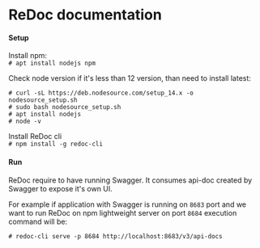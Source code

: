 # ReDoc documentation

#### Setup

Install npm: <br/>
`# apt install nodejs npm`

Check node version if it's less than 12 version, than need to install latest:
~~~~
# curl -sL https://deb.nodesource.com/setup_14.x -o nodesource_setup.sh 
# sudo bash nodesource_setup.sh
# apt install nodejs
# node -v
~~~~

Install ReDoc cli <br/>
`# npm install -g redoc-cli`

#### Run
ReDoc require to have running Swagger. It consumes api-doc created by Swagger to expose it's own UI.

For example if application with Swagger is running on `8683` port and we want to run ReDoc on npm lightweight server on port `8684` execution command will be:

~~~~
# redoc-cli serve -p 8684 http://localhost:8683/v3/api-docs
~~~~
  
